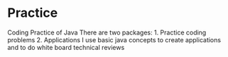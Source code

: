 # Practice
Coding Practice of Java
There are two packages: 1. Practice coding problems
                        2. Applications
I use basic java concepts to create applications and to do white board technical reviews
